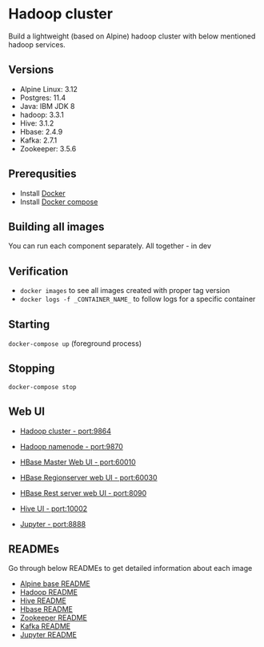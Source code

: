 # Hadoop cluster
Build a lightweight (based on Alpine) hadoop cluster with below mentioned hadoop services.

## Versions
- Alpine Linux: 3.12
- Postgres: 11.4
- Java: IBM JDK 8
- hadoop: 3.3.1
- Hive: 3.1.2
- Hbase: 2.4.9
- Kafka: 2.7.1
- Zookeeper: 3.5.6

## Prerequsities
- Install [Docker](https://docs.docker.com/engine/installation/)
- Install [Docker compose](https://docs.docker.com/compose/install/)

## Building all images

You can run each component separately. All together - in dev

## Verification
- ``docker images`` to see all images created with proper tag version
- ``docker logs -f _CONTAINER_NAME_`` to follow logs for a specific container

## Starting

``docker-compose up``  (foreground process)

## Stopping

``docker-compose stop``


## Web UI
- [Hadoop cluster - port:9864](http://localhost:9864)
- [Hadoop namenode - port:9870](http://localhost:9870)


- [HBase Master Web UI - port:60010](http://localhost:60010)
- [HBase Regionserver web UI - port:60030](http://localhost:60030)
- [HBase Rest server web UI - port:8090](http://localhost:8090)


- [Hive UI - port:10002](http://localhost:10002)
- [Jupyter - port:8888](http://localhost:8888)


## READMEs
Go through below READMEs to get detailed information about each image

- [Alpine base README](alpine/README.md)
- [Hadoop README](hadoop/README.md)
- [Hive README](hive/README.md)
- [Hbase README](hbase/README.md)
- [Zookeeper README](zookeeper/README.md)
- [Kafka README](kafka/README.md)
- [Jupyter README](jupyter/README.md)
